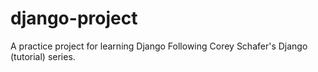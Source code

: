 # django-project
A practice project for learning Django
Following Corey Schafer's Django (tutorial) series.
